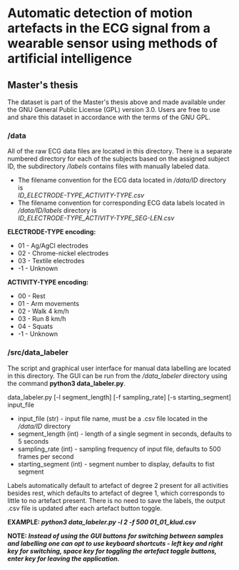 # Automatic detection of motion artefacts in the ECG signal from a wearable sensor using methods of artificial intelligence
## Master's thesis

The dataset is part of the Master's thesis above and made available under the GNU General Public License (GPL) version 3.0. Users are free to use and share this dataset in accordance with the terms of the GNU GPL.

### /data
All of the raw ECG data files are located in this directory. There is a separate numbered directory for each of the subjects based on the assigned subject ID, the subdirectory */labels* contains files with manually labeled data.
* The filename convention for the ECG data located in */data/ID* directory is  
*ID_ELECTRODE-TYPE_ACTIVITY-TYPE.csv*
* The filename convention for corresponding ECG data labels located in */data/ID/labels* directory is  
*ID_ELECTRODE-TYPE_ACTIVITY-TYPE_SEG-LEN.csv*

__ELECTRODE-TYPE encoding:__
* 01    - Ag/AgCl electrodes
* 02    - Chrome-nickel electrodes
* 03    - Textile electrodes
* -1    - Unknown

__ACTIVITY-TYPE encoding:__
* 00    - Rest
* 01    - Arm movements
* 02    - Walk 4 km/h
* 03    - Run 8 km/h
* 04    - Squats
* -1    - Unknown

### /src/data_labeler

The script and graphical user interface for manual data labelling are located in this directory. The GUI can be run from the */data_labeler* directory using the command __python3 data_labeler.py__.

data_labeler.py [-l segment_length] [-f sampling_rate] [-s starting_segment] input_file
* input_file (str)       - input file name, must be a .csv file located in the */data/ID* directory
* segment_length (int)   - length of a single segment in seconds, defaults to 5 seconds
* sampling_rate (int)    - sampling frequency of input file, defaults to 500 frames per second
* starting_segment (int) - segment number to display, defaults to fist segment

Labels automatically default to artefact of degree 2 present for all activities besides rest, which defaults to artefact of degree 1, which corresponds to little to no artefact present. There is no need to save the labels, the output .csv file is updated after each artefact button toggle.

__EXAMPLE: *python3 data_labeler.py -l 2 -f 500 01_01_klud.csv*__

__NOTE: *Instead of using the GUI buttons for switching between samples and labelling one can opt to use keyboard shortcuts - left key and right key for switching, space key for toggling the artefact toggle buttons, enter key for leaving the application.*__


